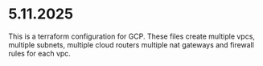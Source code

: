 # 5.11.2025

This is a terraform configuration for GCP. These files create multiple vpcs, multiple subnets, multiple cloud routers multiple nat gateways and firewall rules for each vpc.
